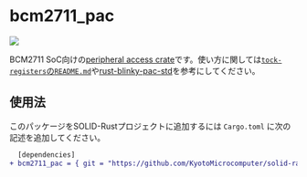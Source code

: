 
# bcm2711_pac

<a href="https://kyotomicrocomputer.github.io/solid-rapi4-examples/rustdoc/bcm2711_pac/" label="API docs"><img src="https://img.shields.io/badge/API%20docs-bcm2711__pac-green?style=for-the-badge&logo=Rust"></a>

BCM2711 SoC向けの[peripheral access crate][1]です。使い方に関しては[`tock-registers`の`README.md`][2]や[rust-blinky-pac-std](../../rust-blinky-pac-std/rustapp/src/lib.rs)を参考にしてください。

## 使用法

このパッケージをSOLID-Rustプロジェクトに追加するには `Cargo.toml` に次の記述を追加してください。

```diff
  [dependencies]
+ bcm2711_pac = { git = "https://github.com/KyotoMicrocomputer/solid-rapi4-examples.git" } 
```

[1]: https://doc.rust-lang.org/stable/embedded-book/start/registers.html#using-a-peripheral-access-crate-pac
[2]: https://crates.io/crates/tock-registers/0.7.0#user-content-example-using-registers-and-bitfields
